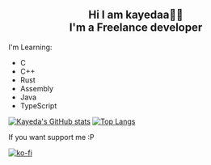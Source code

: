 ## <div align="center">Hi I am kayedaa👋🏻<br/>I'm a Freelance developer
                                          
  
  
<div align="center">
  
  
  
    
  </div>
  
  
  
  
  
  I'm Learning: 
  
  - C
  - C++
  - Rust
  - Assembly
  - Java
  - TypeScript
  
  
  </div>

 
 [![Kayeda's GitHub stats](https://github-readme-stats.vercel.app/api?username=kayedaa&show_icons=true&theme=radical)](https://github.com/kayedaa/github-readme-stats) [![Top Langs](https://github-readme-stats.vercel.app/api/top-langs/?username=kayedaa)](https://github.com/kayedaa/github-readme-stats)

  
  
  If you want support me :P
  
  [![ko-fi](https://ko-fi.com/img/githubbutton_sm.svg)](https://ko-fi.com/E1E861C4W)

</div>  




  
  

  
